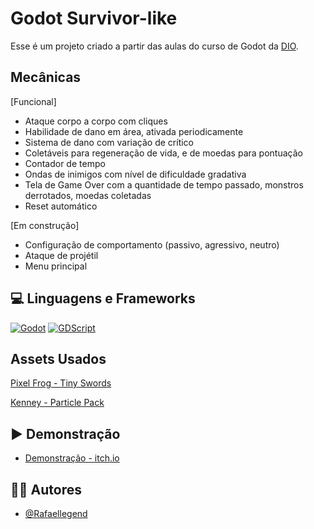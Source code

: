 # Godot Survivor-like
Esse é um projeto criado a partir das aulas do curso de Godot da [DIO](https://web.dio.me/home).

## Mecânicas
[Funcional]
- Ataque corpo a corpo com cliques
- Habilidade de dano em área, ativada periodicamente
- Sistema de dano com variação de crítico
- Coletáveis para regeneração de vida, e de moedas para pontuação
- Contador de tempo
- Ondas de inimigos com nível de dificuldade gradativa
- Tela de Game Over com a quantidade de tempo passado, monstros derrotados, moedas coletadas
- Reset automático
  
[Em construção]
- Configuração de comportamento (passivo, agressivo, neutro)
- Ataque de projétil
- Menu principal

## 💻 Linguagens e Frameworks
[![Godot](https://img.shields.io/badge/Godot-000?style=for-the-badge&logo=godotengine)](https://godotengine.org)
[![GDScript](https://img.shields.io/badge/GDScript-000?style=for-the-badge&logo=godotengine)](https://gdscript.com)

## Assets Usados
[Pixel Frog - Tiny Swords](https://pixelfrog-assets.itch.io/tiny-swords)

[Kenney - Particle Pack](https://kenney.nl/assets/particle-pack)

## ▶ Demonstração

- [Demonstração - itch.io](https://rafaellegend.itch.io/knight-survivor)

## 👨‍💻 Autores

- [@Rafaellegend](https://www.github.com/Rafaellegend)


